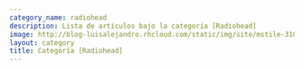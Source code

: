 ```yaml
---
category_name: radiohead
description: Lista de artículos bajo la categoría [Radiohead]
image: http://blog-luisalejandro.rhcloud.com/static/img/site/mstile-310x310.png
layout: category
title: Categoría [Radiohead]
---
```

